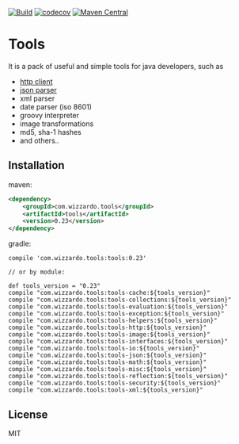 [![Build](https://github.com/wizzardo/tools/actions/workflows/gradle.yml/badge.svg)](https://github.com/wizzardo/tools/actions/workflows/gradle.yml)
[![codecov](https://codecov.io/gh/wizzardo/tools/branch/master/graph/badge.svg)](https://codecov.io/gh/wizzardo/tools)
[![Maven Central](https://maven-badges.herokuapp.com/maven-central/com.wizzardo.tools/tools/badge.svg)](https://mvnrepository.com/artifact/com.wizzardo.tools/tools/latest)


Tools
=========

It is a pack of useful and simple tools for java developers, such as

  - [http client]
  - [json parser]
  - xml parser
  - date parser (iso 8601)
  - groovy interpreter
  - image transformations
  - md5, sha-1 hashes
  - and others..


Installation
--------------
maven:
```xml
<dependency>
    <groupId>com.wizzardo.tools</groupId>
    <artifactId>tools</artifactId>
    <version>0.23</version>
</dependency>
```

gradle:
```
compile 'com.wizzardo.tools:tools:0.23'

// or by module:

def tools_version = "0.23"
compile "com.wizzardo.tools:tools-cache:${tools_version}"
compile "com.wizzardo.tools:tools-collections:${tools_version}"
compile "com.wizzardo.tools:tools-evaluation:${tools_version}"
compile "com.wizzardo.tools:tools-exception:${tools_version}"
compile "com.wizzardo.tools:tools-helpers:${tools_version}"
compile "com.wizzardo.tools:tools-http:${tools_version}"
compile "com.wizzardo.tools:tools-image:${tools_version}"
compile "com.wizzardo.tools:tools-interfaces:${tools_version}"
compile "com.wizzardo.tools:tools-io:${tools_version}"
compile "com.wizzardo.tools:tools-json:${tools_version}"
compile "com.wizzardo.tools:tools-math:${tools_version}"
compile "com.wizzardo.tools:tools-misc:${tools_version}"
compile "com.wizzardo.tools:tools-reflection:${tools_version}"
compile "com.wizzardo.tools:tools-security:${tools_version}"
compile "com.wizzardo.tools:tools-xml:${tools_version}"
```

License
----

MIT


[http client]:https://github.com/wizzardo/Tools/wiki/HttpClient
[json parser]:https://github.com/wizzardo/Tools/wiki/JsonTools

